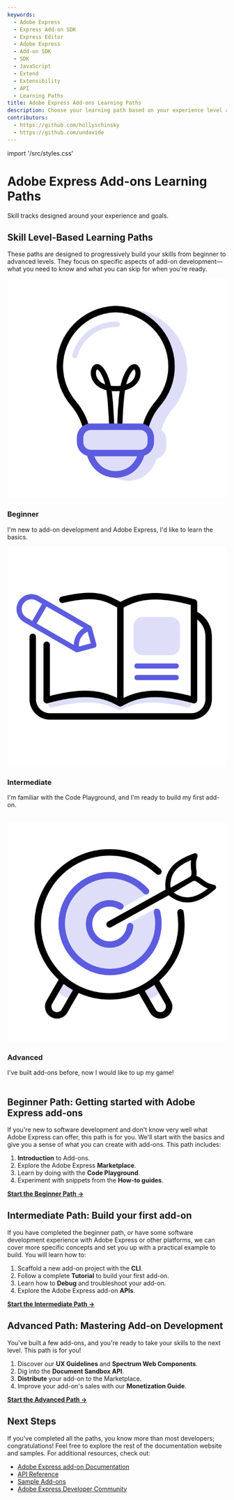 ```yaml
---
keywords:
  - Adobe Express
  - Express Add-on SDK
  - Express Editor
  - Adobe Express
  - Add-on SDK
  - SDK
  - JavaScript
  - Extend
  - Extensibility
  - API
  - Learning Paths
title: Adobe Express Add-ons Learning Paths
description: Choose your learning path based on your experience level and get started with Adobe Express add-on development.
contributors:
  - https://github.com/hollyschinsky
  - https://github.com/undavide
---
```


import '/src/styles.css'

# Adobe Express Add-ons Learning Paths

Skill tracks designed around your experience and goals.

## Skill Level-Based Learning Paths

These paths are designed to progressively build your skills from beginner to advanced levels. They focus on specific aspects of add-on development—what you need to know and what you can skip for when you're ready.

<TextBlock slots="image, heading, text" width="33%" />

![Beginner Level Badge](./images/path-beginner.png)

### Beginner

I'm new to add-on development and Adobe Express, I'd like to learn the basics.

<TextBlock slots="image, heading, text" width="33%" />

![Intermediate Level Badge](./images/path-intermediate.png)

### Intermediate

I'm familiar with the Code Playground, and I'm ready to build my first add-on.<br/><br/>

<TextBlock slots="image, heading, text" width="33%" />

![Advanced Level Badge](./images/path-advanced.png)

### Advanced

I've built add-ons before, now I would like to up my game!<br/><br/>

<!-- # Learning Paths for Adobe Express Add-on Development -->

## Beginner Path: Getting started with Adobe Express add-ons

If you're new to software development and don't know very well what Adobe Express can offer, this path is for you. We'll start with the basics and give you a sense of what you can create with add-ons. This path includes:

1. **Introduction** to Add-ons.
2. Explore the Adobe Express **Marketplace**.
3. Learn by doing with the **Code Playground**.
4. Experiment with snippets from the **How-to guides**.

**[Start the Beginner Path →](./beginner.md)**

## Intermediate Path: Build your first add-on

If you have completed the beginner path, or have some software development experience with Adobe Express or other platforms, we can cover more specific concepts and set you up with a practical example to build. You will learn how to:

1. Scaffold a new add-on project with the **CLI**.
2. Follow a complete **Tutorial** to build your first add-on.
3. Learn how to **Debug** and troubleshoot your add-on.
4. Explore the Adobe Express add-on **APIs**.

**[Start the Intermediate Path →](./intermediate.md)**

## Advanced Path: Mastering Add-on Development

You've built a few add-ons, and you're ready to take your skills to the next level. This path is for you!

1. Discover our **UX Guidelines** and **Spectrum Web Components**.
2. Dig into the **Document Sandbox API**.
3. **Distribute** your add-on to the Marketplace.
4. Improve your add-on's sales with our **Monetization Guide**.

**[Start the Advanced Path →](./advanced.md)**

## Next Steps

If you've completed all the paths, you know more than most developers; congratulations! Feel free to explore the rest of the documentation website and samples. For additional resources, check out:

- [Adobe Express add-on Documentation](../guides/index.md)
- [API Reference](../../references/index.md)
- [Sample Add-ons](../../samples.md)
- [Adobe Express Developer Community](https://developer.adobe.com/express/community)
